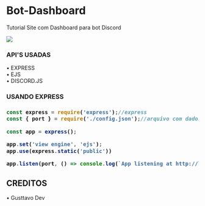 # Bot-Dashboard
Tutorial Site com Dashboard para bot Discord

<img src="https://media.discordapp.net/attachments/829462283553210378/856352058609369148/unknown-2.png">

<h3>API'S USADAS</h3>
• EXPRESS
</br>
• EJS
</br>
• DISCORD.JS

<h3>USANDO EXPRESS<h3>


```js
const express = require('express');//express
const { port } = require('./config.json');//arquivo com dados do bot/site

const app = express();

app.set('view engine', 'ejs');
app.use(express.static('public'))

app.listen(port, () => console.log(`App listening at http://localhost:${port}`));

```

<h2>CREDITOS</h2>
• Gusttavo Dev
